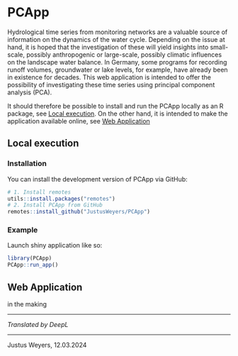 
# PCApp

Hydrological time series from monitoring networks are a valuable source
of information on the dynamics of the water cycle. Depending on the
issue at hand, it is hoped that the investigation of these will yield
insights into small-scale, possibly anthropogenic or large-scale,
possibly climatic influences on the landscape water balance. In Germany,
some programs for recording runoff volumes, groundwater or lake levels,
for example, have already been in existence for decades. This web
application is intended to offer the possibility of investigating these
time series using principal component analysis (PCA).

It should therefore be possible to install and run the PCApp locally as
an R package, see [Local execution](#local-execution). On the other
hand, it is intended to make the application available online, see [Web
Application](#web-application)

## Local execution

### Installation

You can install the development version of PCApp via GitHub:

``` r
# 1. Install remotes
utils::install.packages("remotes")
# 2. Install PCApp from GitHub
remotes::install_github("JustusWeyers/PCApp")
```

### Example

Launch shiny application like so:

``` r
library(PCApp)
PCApp::run_app()
```

## Web Application

in the making

<!-- # References -->
<!-- <div id="refs"></div> -->

------------------------------------------------------------------------

*Translated by DeepL*

------------------------------------------------------------------------

Justus Weyers, 12.03.2024
